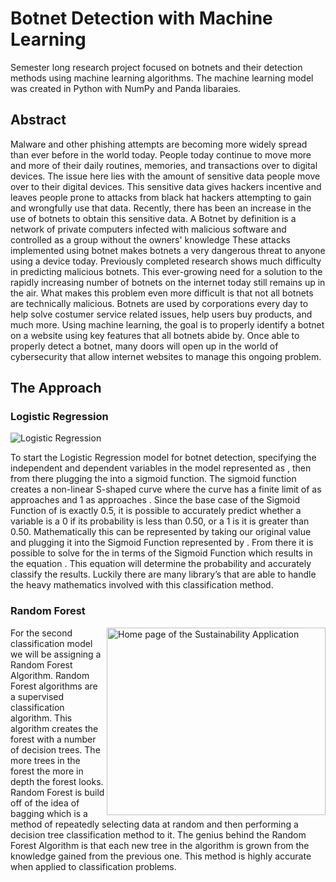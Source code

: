 # Botnet Detection with Machine Learning

Semester long research project focused on botnets and their detection methods using machine learning algorithms. The machine learning model was created in Python with NumPy and Panda libaraies.

## Abstract

Malware and other phishing attempts are becoming more widely spread than ever before in the world today. People today continue to move more and more of their daily routines, memories, and transactions over to digital devices. The issue here lies with the amount of sensitive data people move over to their digital devices. This sensitive data gives hackers incentive and leaves people prone to attacks from black hat hackers attempting to gain and wrongfully use that data. Recently, there has been an increase in the use of botnets to obtain this sensitive data. A Botnet by definition is a network of private computers infected with malicious software and controlled as a group without the owners' knowledge These attacks implemented using botnet makes botnets a very dangerous threat to anyone using a device today. Previously completed research shows much difficulty in predicting malicious botnets. This ever-growing need for a solution to the rapidly increasing number of botnets on the internet today still remains up in the air. What makes this problem even more difficult is that not all botnets are technically malicious. Botnets are used by corporations every day to help solve costumer service related issues, help users buy products, and much more. Using machine learning, the goal is to properly identify a botnet on a website using key features that all botnets abide by. Once able to properly detect a botnet, many doors will open up in the world of cybersecurity that allow internet websites to manage this ongoing problem.

## The Approach

### Logistic Regression

<a align = "center" target="_blank"><img src="http://i67.tinypic.com/16blmaa.png" border="0" alt="Logistic Regression"></a>

To start the Logistic Regression model for botnet detection, specifying the independent and dependent variables in the model represented as , then from there plugging the into a sigmoid function. The sigmoid function creates a non-linear S-shaped curve where the curve has a finite limit of as approaches and 1 as approaches . Since the base case of the Sigmoid Function of is exactly 0.5, it is possible to accurately predict whether a variable is a 0 if its probability is less than 0.50, or a 1 is it is greater than 0.50. Mathematically this can be represented by taking our original value and plugging it into the Sigmoid Function represented by . From there it is possible to solve for the in terms of the Sigmoid Function which results in the equation . This equation will determine the probability and accurately classify the results. Luckily there are many library’s that are able to handle the heavy mathematics involved with this classification method.

### Random Forest

<a target="_blank"><img align="right" width="350" height="300" src="http://i67.tinypic.com/bfgq5h.png" border="0" alt="Home page of the Sustainability Application"></a>

For the second classification model we will be assigning a Random Forest Algorithm. Random Forest algorithms are a supervised classification algorithm. This algorithm creates the forest with a number of decision trees. The more trees in the forest the more in depth the forest looks. Random Forest is build off of the idea of bagging which is a method of repeatedly selecting data at random and then performing a decision tree classification method to it. The genius behind the Random Forest Algorithm is that each new tree in the algorithm is grown from the knowledge gained from the previous one. This method is highly accurate when applied to classification problems.
